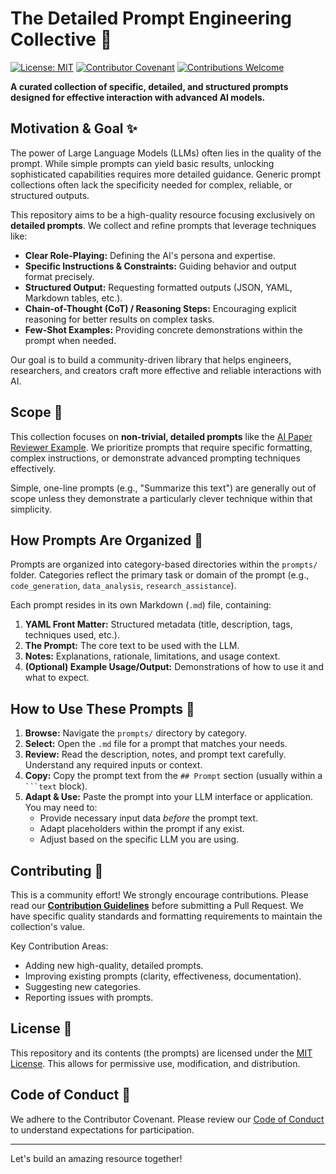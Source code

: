 # The Detailed Prompt Engineering Collective 🎯

[![License: MIT](https://img.shields.io/badge/License-MIT-yellow.svg)](https://opensource.org/licenses/MIT) <!-- Optional Badge -->
[![Contributor Covenant](https://img.shields.io/badge/Contributor%20Covenant-2.1-4baaaa.svg)](CODE_OF_CONDUCT.md) <!-- Optional Badge -->
[![Contributions Welcome](https://img.shields.io/badge/Contributions-Welcome-brightgreen.svg?style=flat-square)](CONTRIBUTING.md) <!-- Optional Badge -->

**A curated collection of specific, detailed, and structured prompts designed for effective interaction with advanced AI models.**

## Motivation & Goal ✨

The power of Large Language Models (LLMs) often lies in the quality of the prompt. While simple prompts can yield basic results, unlocking sophisticated capabilities requires more detailed guidance. Generic prompt collections often lack the specificity needed for complex, reliable, or structured outputs.

This repository aims to be a high-quality resource focusing exclusively on **detailed prompts**. We collect and refine prompts that leverage techniques like:

*   **Clear Role-Playing:** Defining the AI's persona and expertise.
*   **Specific Instructions & Constraints:** Guiding behavior and output format precisely.
*   **Structured Output:** Requesting formatted outputs (JSON, YAML, Markdown tables, etc.).
*   **Chain-of-Thought (CoT) / Reasoning Steps:** Encouraging explicit reasoning for better results on complex tasks.
*   **Few-Shot Examples:** Providing concrete demonstrations within the prompt when needed.

Our goal is to build a community-driven library that helps engineers, researchers, and creators craft more effective and reliable interactions with AI.

## Scope 🔭

This collection focuses on **non-trivial, detailed prompts** like the [AI Paper Reviewer Example](prompts/research_assistance/ai_paper_reviewer.md). We prioritize prompts that require specific formatting, complex instructions, or demonstrate advanced prompting techniques effectively.

Simple, one-line prompts (e.g., "Summarize this text") are generally out of scope unless they demonstrate a particularly clever technique within that simplicity.

## How Prompts Are Organized 📂

Prompts are organized into category-based directories within the `prompts/` folder. Categories reflect the primary task or domain of the prompt (e.g., `code_generation`, `data_analysis`, `research_assistance`).

Each prompt resides in its own Markdown (`.md`) file, containing:
1.  **YAML Front Matter:** Structured metadata (title, description, tags, techniques used, etc.).
2.  **The Prompt:** The core text to be used with the LLM.
3.  **Notes:** Explanations, rationale, limitations, and usage context.
4.  **(Optional) Example Usage/Output:** Demonstrations of how to use it and what to expect.

## How to Use These Prompts 🚀

1.  **Browse:** Navigate the `prompts/` directory by category.
2.  **Select:** Open the `.md` file for a prompt that matches your needs.
3.  **Review:** Read the description, notes, and prompt text carefully. Understand any required inputs or context.
4.  **Copy:** Copy the prompt text from the `## Prompt` section (usually within a ` ```text ` block).
5.  **Adapt & Use:** Paste the prompt into your LLM interface or application. You may need to:
    *   Provide necessary input data *before* the prompt text.
    *   Adapt placeholders within the prompt if any exist.
    *   Adjust based on the specific LLM you are using.

## Contributing 🙏

This is a community effort! We strongly encourage contributions. Please read our **[Contribution Guidelines](CONTRIBUTING.md)** before submitting a Pull Request. We have specific quality standards and formatting requirements to maintain the collection's value.

Key Contribution Areas:
*   Adding new high-quality, detailed prompts.
*   Improving existing prompts (clarity, effectiveness, documentation).
*   Suggesting new categories.
*   Reporting issues with prompts.

## License 📜

This repository and its contents (the prompts) are licensed under the [MIT License](LICENSE). This allows for permissive use, modification, and distribution.

## Code of Conduct 🤝

We adhere to the Contributor Covenant. Please review our [Code of Conduct](CODE_OF_CONDUCT.md) to understand expectations for participation.

---

Let's build an amazing resource together!
